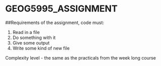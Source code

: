 # GEOG5995_ASSIGNMENT

##Requirements of the assignment, code must:

1.  Read in a file
2.  Do something with it
3.  Give some output
4.  Write some kind of new file

Complexity level - the same as the practicals from the week long course

